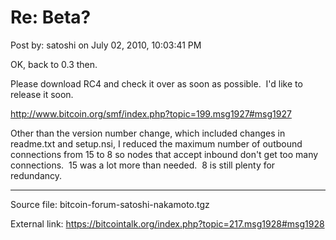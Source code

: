 # Re: Beta?

Post by: satoshi on July 02, 2010, 10:03:41 PM

OK, back to 0.3 then.

Please download RC4 and check it over as soon as possible. &nbsp;I'd like to release it soon.

http://www.bitcoin.org/smf/index.php?topic=199.msg1927#msg1927

Other than the version number change, which included changes in readme.txt and setup.nsi, I reduced the maximum number of outbound connections from 15 to 8 so nodes that accept inbound don't get too many connections. &nbsp;15 was a lot more than needed. &nbsp;8 is still plenty for redundancy.

---

Source file: bitcoin-forum-satoshi-nakamoto.tgz

External link: https://bitcointalk.org/index.php?topic=217.msg1928#msg1928
